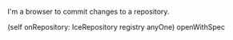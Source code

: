 I'm a browser to commit changes to a repository.

(self onRepository: IceRepository registry anyOne) openWithSpec